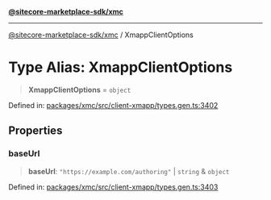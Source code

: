 [**@sitecore-marketplace-sdk/xmc**](../README.md)

***

[@sitecore-marketplace-sdk/xmc](../README.md) / XmappClientOptions

# Type Alias: XmappClientOptions

> **XmappClientOptions** = `object`

Defined in: [packages/xmc/src/client-xmapp/types.gen.ts:3402](https://github.com/Sitecore/sitecore-marketplace-sdk/blob/e87783cce9f115393973a45e109d17b99bf1df7e/packages/xmc/src/client-xmapp/types.gen.ts#L3402)

## Properties

### baseUrl

> **baseUrl**: `"https://example.com/authoring"` \| `string` & `object`

Defined in: [packages/xmc/src/client-xmapp/types.gen.ts:3403](https://github.com/Sitecore/sitecore-marketplace-sdk/blob/e87783cce9f115393973a45e109d17b99bf1df7e/packages/xmc/src/client-xmapp/types.gen.ts#L3403)
